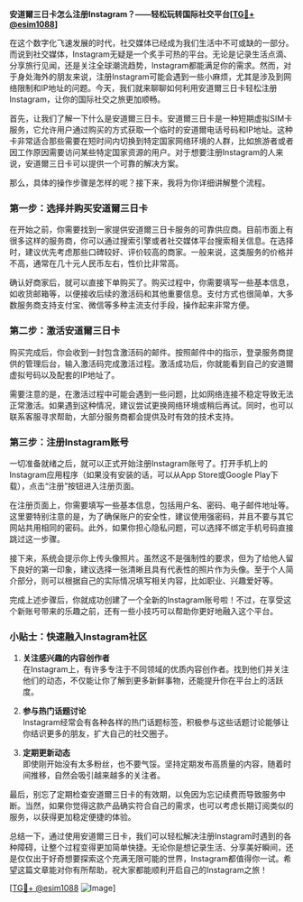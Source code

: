 **安道爾三日卡怎么注册Instagram？——轻松玩转国际社交平台[[TG💪+ @esim1088](https://t.me/s/esim1088)]**

在这个数字化飞速发展的时代，社交媒体已经成为我们生活中不可或缺的一部分。而说到社交媒体，Instagram无疑是一个炙手可热的平台。无论是记录生活点滴、分享旅行见闻，还是关注全球潮流趋势，Instagram都能满足你的需求。然而，对于身处海外的朋友来说，注册Instagram可能会遇到一些小麻烦，尤其是涉及到网络限制和IP地址的问题。今天，我们就来聊聊如何利用安道爾三日卡轻松注册Instagram，让你的国际社交之旅更加顺畅。

首先，让我们了解一下什么是安道爾三日卡。安道爾三日卡是一种短期虚拟SIM卡服务，它允许用户通过购买的方式获取一个临时的安道爾电话号码和IP地址。这种卡非常适合那些需要在短时间内切换到特定国家网络环境的人群，比如旅游者或者因工作原因需要访问某些特定国家资源的用户。对于想要注册Instagram的人来说，安道爾三日卡可以提供一个可靠的解决方案。

那么，具体的操作步骤是怎样的呢？接下来，我将为你详细讲解整个流程。

### 第一步：选择并购买安道爾三日卡

在开始之前，你需要找到一家提供安道爾三日卡服务的可靠供应商。目前市面上有很多这样的服务商，你可以通过搜索引擎或者社交媒体平台搜索相关信息。在选择时，建议优先考虑那些口碑较好、评价较高的商家。一般来说，这类服务的价格并不高，通常在几十元人民币左右，性价比非常高。

确认好商家后，就可以直接下单购买了。购买过程中，你需要填写一些基本信息，如收货邮箱等，以便接收后续的激活码和其他重要信息。支付方式也很简单，大多数服务商支持支付宝、微信等多种主流支付手段，操作起来非常方便。

### 第二步：激活安道爾三日卡

购买完成后，你会收到一封包含激活码的邮件。按照邮件中的指示，登录服务商提供的管理后台，输入激活码完成激活过程。激活成功后，你就能看到自己的安道爾虚拟号码以及配套的IP地址了。

需要注意的是，在激活过程中可能会遇到一些问题，比如网络连接不稳定导致无法正常激活。如果遇到这种情况，建议尝试更换网络环境或稍后再试。同时，也可以联系客服寻求帮助，大部分服务商都会提供及时有效的技术支持。

### 第三步：注册Instagram账号

一切准备就绪之后，就可以正式开始注册Instagram账号了。打开手机上的Instagram应用程序（如果没有安装的话，可以从App Store或Google Play下载），点击“注册”按钮进入注册页面。

在注册页面上，你需要填写一些基本信息，包括用户名、密码、电子邮件地址等。这里要特别注意的是，为了确保账户的安全性，建议使用强密码，并且不要与其它网站共用相同的密码。此外，如果你担心隐私问题，可以选择不绑定手机号码直接跳过这一步骤。

接下来，系统会提示你上传头像照片。虽然这不是强制性的要求，但为了给他人留下良好的第一印象，建议选择一张清晰且具有代表性的照片作为头像。至于个人简介部分，则可以根据自己的实际情况填写相关内容，比如职业、兴趣爱好等。

完成上述步骤后，你就成功创建了一个全新的Instagram账号啦！不过，在享受这个新账号带来的乐趣之前，还有一些小技巧可以帮助你更好地融入这个平台。

### 小贴士：快速融入Instagram社区

1. **关注感兴趣的内容创作者**  
   在Instagram上，有许多专注于不同领域的优质内容创作者。找到他们并关注他们的动态，不仅能让你了解到更多新鲜事物，还能提升你在平台上的活跃度。

2. **参与热门话题讨论**  
   Instagram经常会有各种各样的热门话题标签，积极参与这些话题讨论能够让你结识更多的朋友，扩大自己的社交圈子。

3. **定期更新动态**  
   即使刚开始没有太多粉丝，也不要气馁。坚持定期发布高质量的内容，随着时间推移，自然会吸引越来越多的关注者。

最后，别忘了定期检查安道爾三日卡的有效期，以免因为忘记续费而导致服务中断。当然，如果你觉得这款产品确实符合自己的需求，也可以考虑长期订阅类似的服务，以获得更加稳定便捷的体验。

总结一下，通过使用安道爾三日卡，我们可以轻松解决注册Instagram时遇到的各种障碍，让整个过程变得更加简单快捷。无论你是想记录生活、分享美好瞬间，还是仅仅出于好奇想要探索这个充满无限可能的世界，Instagram都值得你一试。希望这篇文章能对你有所帮助，祝大家都能顺利开启自己的Instagram之旅！

[[TG💪+ @esim1088](https://t.me/s/esim1088) ![Image](https://i.postimg.cc/4NQfJmqS/Snipaste-2025-05-13-00-14-12.png)]
